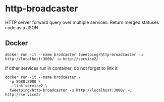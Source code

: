 # http-broadcaster
HTTP server forward query over multiple services. Return merged statuses code as a JSON


## Docker

```
docker run -it --name brodcaster tweetping/http-broadcaster -u http://localhost:3000/ -u http://service2/
```

if other services run in container, do not forget to link it
```
docker run -it --name brodcaster \
  -p 8080:8080 \
  --link service2 \
  tweetping/http-broadcaster -u http://localhost:3000/ -u http://service2/
```
